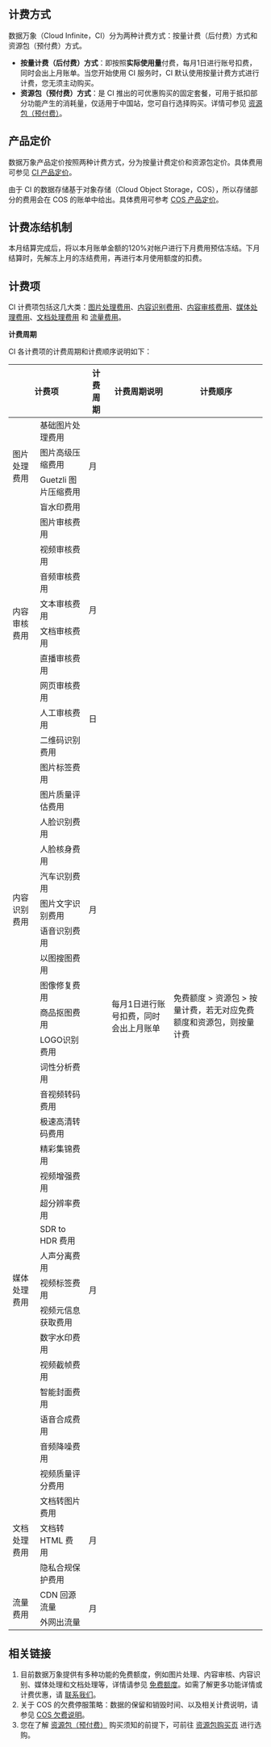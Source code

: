 ## 计费方式

数据万象（Cloud Infinite，CI）分为两种计费方式：按量计费（后付费）方式和资源包（预付费）方式。

- **按量计费（后付费）方式**：即按照**实际使用量**付费，每月1日进行账号扣费，同时会出上月账单。当您开始使用 CI 服务时，CI 默认使用按量计费方式进行计费，您无须主动购买。
- **资源包（预付费）方式**：是 CI 推出的可优惠购买的固定套餐，可用于抵扣部分功能产生的消耗量，仅适用于中国站，您可自行选择购买。详情可参见 [资源包（预付费）](https://cloud.tencent.com/document/product/460/49023)。


## 产品定价

数据万象产品定价按照两种计费方式，分为按量计费定价和资源包定价。具体费用可参见 [CI 产品定价](https://buy.cloud.tencent.com/price/ci)。

由于 CI 的数据存储基于对象存储（Cloud Object Storage，COS），所以存储部分的费用会在 COS 的账单中给出。具体费用可参考 [COS 产品定价](https://buy.cloud.tencent.com/price/cos)。


## 计费冻结机制
本月结算完成后，将以本月账单金额的120%对帐户进行下月费用预估冻结。下月结算时，先解冻上月的冻结费用，再进行本月使用额度的扣费。


## 计费项

CI 计费项包括这几大类：[图片处理费用](https://cloud.tencent.com/document/product/460/58117)、[内容识别费用](https://cloud.tencent.com/document/product/460/58118)、[内容审核费用](https://cloud.tencent.com/document/product/460/58119)、[媒体处理费用](https://cloud.tencent.com/document/product/460/58120)、[文档处理费用](https://cloud.tencent.com/document/product/460/58121) 和 [流量费用](https://cloud.tencent.com/document/product/460/58122)。

**计费周期**

CI 各计费项的计费周期和计费顺序说明如下：

<table>
<thead>
<tr>
<th colspan=2>计费项</th>
<th>计费周期</th>
<th>计费周期说明</th>
<th>计费顺序</th>
</tr>
</thead>
<tbody><tr>
<td rowspan=4>图片处理费用</td>
<td>基础图片处理费用</td>
<td rowspan=4>月</td>
<td rowspan=44>每月1日进行账号扣费，同时会出上月账单</td>
<td rowspan=44>免费额度 &gt; 资源包 &gt; 按量计费，若无对应免费额度和资源包，则按量计费</td>
</tr>
<tr>
<td>图片高级压缩费用</td>
</tr>
<tr>
<td>Guetzli 图片压缩费用</td>
</tr>
<tr>
<td>盲水印费用</td>
</tr>
<tr>
<td rowspan=8>内容审核费用</td>
<td>图片审核费用</td>
<td rowspan=7>月</td>
</tr>
<tr>
<td>视频审核费用</td>
</tr>
<tr>
<td>音频审核费用</td>
</tr>
<tr>
<td>文本审核费用</td>
</tr>
<tr>
<td>文档审核费用</td>
</tr>
<tr>
<td>直播审核费用</td>
</tr>
<tr>
<td>网页审核费用</td>
</tr>
<tr>
<td>人工审核费用</td>
<td>日</td>
</tr>
<tr>
<td rowspan=13>内容识别费用</td>
<td>二维码识别费用</td>
<td rowspan=13>月</td>
</tr>
<tr>
<td>图片标签费用</td>
</tr>
<tr>
<td>图片质量评估费用</td>
</tr>
<tr>
<td>人脸识别费用</td>
</tr>
<tr>
<td>人脸核身费用</td>
</tr>
<tr>
<td>汽车识别费用</td>
</tr>
<tr>
<td>图片文字识别费用</td>
</tr>
<tr>
<td>语音识别费用</td>
</tr>
<tr>
<td>以图搜图费用</td>
</tr>
<tr>
<td>图像修复费用</td>
</tr>
<tr>
<td>商品抠图费用</td>
</tr>
<tr>
<td>LOGO识别费用</td>
</tr>
<tr>
<td>词性分析费用</td>
</tr>
<tr> 
<td rowspan=15> 媒体处理费用</td>
<td>音视频转码费用</td>
<td rowspan=15>月</td>
</tr>
<tr>
<td>极速高清转码费用</td>
</tr>
<tr>
<td>精彩集锦费用</td>
</tr>
<tr>
<td>视频增强费用</td>
</tr>
<tr>
<td>超分辨率费用</td>
</tr>
<tr>
<td>SDR to HDR 费用</td>
</tr>
<tr>
<td>人声分离费用</td>
</tr>
<tr>
<td>视频标签费用</td>
</tr>
<tr>
<td>视频元信息获取费用</td>
</tr>
<tr>
<td>数字水印费用</td>
</tr>
<tr>
<td>视频截帧费用</td>
</tr>
<tr>
<td>智能封面费用</td>
</tr>
<tr>
<td>语音合成费用</td>
</tr>
<tr>
<td>音频降噪费用</td>
</tr>
<tr>
<td>视频质量评分费用</td>
</tr>
<tr>
<td rowspan=3>文档处理费用</td>
<td>文档转图片费用</td>
<td rowspan=3>月</td>
</tr>
<tr>
<td>文档转 HTML 费用</td>
</tr>
<tr>
<td>隐私合规保护费用</td>
</tr>
<tr>
<td rowspan=2>流量费用</td>
<td>CDN 回源流量</td>
<td rowspan=2>月</td>
</tr>
<tr>
<td>外网出流量</td>
</tr>
</tbody></table>


## 相关链接

1. 目前数据万象提供有多种功能的免费额度，例如图片处理、内容审核、内容识别、媒体处理和文档处理等，详情请参见 [免费额度](https://cloud.tencent.com/document/product/460/36381)。如需了解更多功能详情或计费优惠，请 [联系我们](https://cloud.tencent.com/about/connect)。
2. 关于 COS 的欠费停服策略：数据的保留和销毁时间、以及相关计费说明，请参见 [COS 欠费说明](https://cloud.tencent.com/document/product/436/10044)。
3. 您在了解 [资源包（预付费）](https://cloud.tencent.com/document/product/460/49023) 购买须知的前提下，可前往 [资源包购买页](https://buy.cloud.tencent.com/ci) 进行选购。
